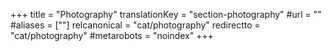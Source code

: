 +++
title = "Photography"
translationKey = "section-photography"
#url = ""
#aliases = [""]
relcanonical = "cat/photography"
redirectto = "cat/photography"
#metarobots = "noindex"
+++
